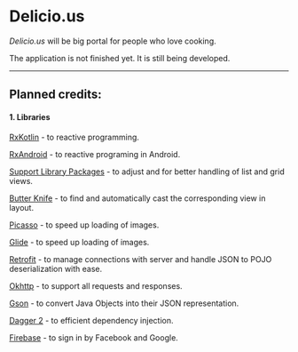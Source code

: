 # Delicio.us

*Delicio.us* will be big portal for people who love cooking.

The application is not finished yet. It is still being developed.

---

## Planned credits:
#### 1. Libraries
[RxKotlin](https://github.com/ReactiveX/RxKotlin) - to reactive programming.

[RxAndroid](https://github.com/ReactiveX/RxAndroid) - to reactive programing in Android.

[Support Library Packages](https://developer.android.com/topic/libraries/support-library/packages "Support Library Packages") - to adjust and for better handling of list and grid views.

[Butter Knife](http://jakewharton.github.io/butterknife) - to find and automatically cast the corresponding view in layout.

[Picasso](http://square.github.io/picasso) - to speed up loading of images.

[Glide](https://github.com/bumptech/glide) - to speed up loading of images.

[Retrofit](https://square.github.io/retrofit) - to manage connections with server and handle JSON to POJO deserialization with ease.

[Okhttp](http://square.github.io/okhttp) - to support all requests and responses.

[Gson](https://github.com/google/gson) - to convert Java Objects into their JSON representation.

[Dagger 2](https://github.com/google/dagger) - to efficient dependency injection.

[Firebase](https://firebase.google.com) - to sign in by Facebook and Google.

